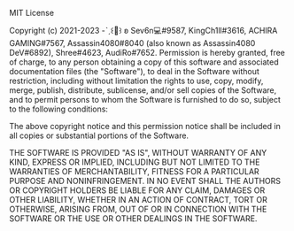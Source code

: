 MIT License

Copyright (c) 2021-2023 -ˋˏ꒰👑꒱ ʚ Sev6n💻#9587, KingCh1ll#3616, ACHIRA GAMING#7567, Assassin4080#8040 (also known as Assassin4080 DeV#6892), Shree#4623, AudiRo#7652.
Permission is hereby granted, free of charge, to any person obtaining a copy
of this software and associated documentation files (the "Software"), to deal
in the Software without restriction, including without limitation the rights
to use, copy, modify, merge, publish, distribute, sublicense, and/or sell
copies of the Software, and to permit persons to whom the Software is
furnished to do so, subject to the following conditions:

The above copyright notice and this permission notice shall be included in all
copies or substantial portions of the Software.

THE SOFTWARE IS PROVIDED "AS IS", WITHOUT WARRANTY OF ANY KIND, EXPRESS OR
IMPLIED, INCLUDING BUT NOT LIMITED TO THE WARRANTIES OF MERCHANTABILITY,
FITNESS FOR A PARTICULAR PURPOSE AND NONINFRINGEMENT. IN NO EVENT SHALL THE
AUTHORS OR COPYRIGHT HOLDERS BE LIABLE FOR ANY CLAIM, DAMAGES OR OTHER
LIABILITY, WHETHER IN AN ACTION OF CONTRACT, TORT OR OTHERWISE, ARISING FROM,
OUT OF OR IN CONNECTION WITH THE SOFTWARE OR THE USE OR OTHER DEALINGS IN THE
SOFTWARE.
